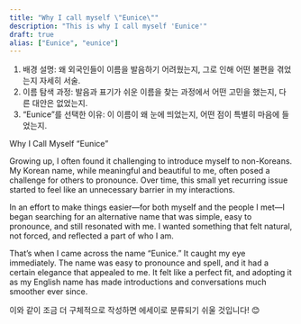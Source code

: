 ```yaml
---
title: "Why I call myself \"Eunice\""
description: "This is why I call myself 'Eunice'"
draft: true
alias: ["Eunice", "eunice"]
---
```


1.	배경 설명: 왜 외국인들이 이름을 발음하기 어려웠는지, 그로 인해 어떤 불편을 겪었는지 자세히 서술.
2.	이름 탐색 과정: 발음과 표기가 쉬운 이름을 찾는 과정에서 어떤 고민을 했는지, 다른 대안은 없었는지.
3.	“Eunice”를 선택한 이유: 이 이름이 왜 눈에 띄었는지, 어떤 점이 특별히 마음에 들었는지.

Why I Call Myself “Eunice”

Growing up, I often found it challenging to introduce myself to non-Koreans. My Korean name, while meaningful and beautiful to me, often posed a challenge for others to pronounce. Over time, this small yet recurring issue started to feel like an unnecessary barrier in my interactions.

In an effort to make things easier—for both myself and the people I met—I began searching for an alternative name that was simple, easy to pronounce, and still resonated with me. I wanted something that felt natural, not forced, and reflected a part of who I am.

That’s when I came across the name “Eunice.” It caught my eye immediately. The name was easy to pronounce and spell, and it had a certain elegance that appealed to me. It felt like a perfect fit, and adopting it as my English name has made introductions and conversations much smoother ever since.

이와 같이 조금 더 구체적으로 작성하면 에세이로 분류되기 쉬울 것입니다! 😊